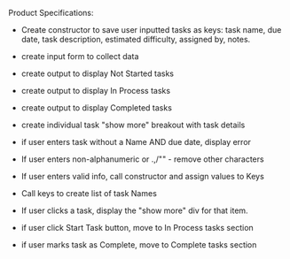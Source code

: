 Product Specifications:

* Create constructor to save user inputted tasks as keys: task name, due date, task description, estimated difficulty, assigned by, notes.

* create input form to collect data

* create output to display Not Started tasks

* create output to display In Process tasks

* create output to display Completed tasks

* create individual task "show more" breakout with task details

* if user enters task without a Name AND due date, display error

* If user enters non-alphanumeric or .,/"" - remove other characters

* If user enters valid info, call constructor and assign values to Keys

* Call keys to create list of task Names

* If user clicks a task, display the "show more" div for that item.

* if user click Start Task button, move to In Process tasks section

* if user marks task as Complete, move to Complete tasks section
